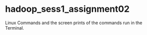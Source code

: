 # hadoop_sess1_assignment02
Linux Commands and the screen prints of the commands run in the Terminal.
